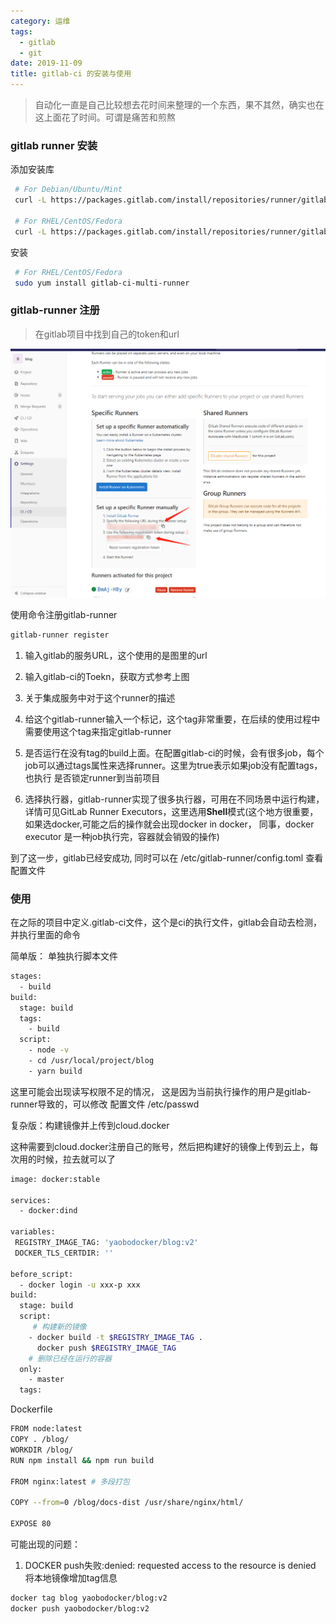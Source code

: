 ```yaml
---
category: 运维
tags:
  - gitlab
  - git
date: 2019-11-09
title: gitlab-ci 的安装与使用
---
```


> 自动化一直是自己比较想去花时间来整理的一个东西，果不其然，确实也在这上面花了时间。可谓是痛苦和煎熬


### gitlab runner 安装

添加安装库
```sh
 # For Debian/Ubuntu/Mint
 curl -L https://packages.gitlab.com/install/repositories/runner/gitlab-runner/script.deb.sh | sudo bash

 # For RHEL/CentOS/Fedora
 curl -L https://packages.gitlab.com/install/repositories/runner/gitlab-runner/script.rpm.sh | sudo bash
 ```
安装
```sh
 # For RHEL/CentOS/Fedora
 sudo yum install gitlab-ci-multi-runner
```

### gitlab-runner 注册
> 在gitlab项目中找到自己的token和url

 ![获取url和token](./assets/gitlab-ci_install_use_image1.png)

使用命令注册gitlab-runner
```sh
gitlab-runner register
```

1. 输入gitlab的服务URL，这个使用的是图里的url

2. 输入gitlab-ci的Toekn，获取方式参考上图

3. 关于集成服务中对于这个runner的描述

4. 给这个gitlab-runner输入一个标记，这个tag非常重要，在后续的使用过程中需要使用这个tag来指定gitlab-runner

5. 是否运行在没有tag的build上面。在配置gitlab-ci的时候，会有很多job，每个job可以通过tags属性来选择runner。这里为true表示如果job没有配置tags，也执行
是否锁定runner到当前项目

6. 选择执行器，gitlab-runner实现了很多执行器，可用在不同场景中运行构建，详情可见GitLab Runner Executors，这里选用**Shell**模式(这个地方很重要，如果选docker,可能之后的操作就会出现docker in docker， 同事，docker executor 是一种job执行完，容器就会销毁的操作)

到了这一步，gitlab已经安成功, 同时可以在 /etc/gitlab-runner/config.toml 查看配置文件

### 使用

在之际的项目中定义.gitlab-ci文件，这个是ci的执行文件，gitlab会自动去检测，并执行里面的命令

简单版： 单独执行脚本文件
```sh
stages: 
  - build
build:
  stage: build
  tags:
    - build
  script:
    - node -v
    - cd /usr/local/project/blog
    - yarn build
```

这里可能会出现读写权限不足的情况， 这是因为当前执行操作的用户是gitlab-runner导致的，可以修改
配置文件 /etc/passwd 

复杂版：构建镜像并上传到cloud.docker

这种需要到cloud.docker注册自己的账号，然后把构建好的镜像上传到云上，每次用的时候，拉去就可以了
```sh
image: docker:stable

services:
  - docker:dind

variables:
 REGISTRY_IMAGE_TAG: 'yaobodocker/blog:v2'
 DOCKER_TLS_CERTDIR: ''

before_script:
  - docker login -u xxx-p xxx
build:
  stage: build
  script:
     # 构建新的镜像
    - docker build -t $REGISTRY_IMAGE_TAG .
      docker push $REGISTRY_IMAGE_TAG
    # 删除已经在运行的容器
  only:
    - master
  tags:
 ```

 Dockerfile
 ```sh
FROM node:latest
COPY . /blog/
WORKDIR /blog/
RUN npm install && npm run build

FROM nginx:latest # 多段打包

COPY --from=0 /blog/docs-dist /usr/share/nginx/html/

EXPOSE 80
```

可能出现的问题：

1. DOCKER push失败:denied: requested access to the resource is denied
将本地镜像增加tag信息
```sh
docker tag blog yaobodocker/blog:v2
docker push yaobodocker/blog:v2
```